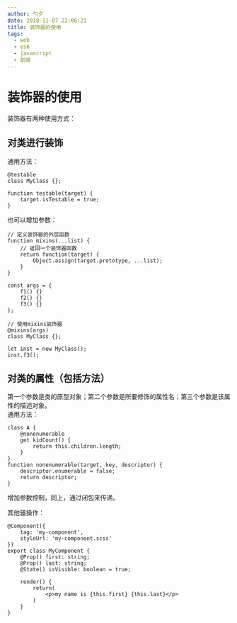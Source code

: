 ```yaml
---
author: 勺夕
date: 2018-11-07 22:06:21
title: 装饰器的使用    
tags:  
  - web
  - es6
  - javascript
  - 前端
---
```

# 装饰器的使用
装饰器有两种使用方式：
## 对类进行装饰  
通用方法：
```
@testable
class MyClass {};

function testable(target) {
    target.isTestable = true;
}
```
也可以增加参数：
```
// 定义装饰器的外层函数
function mixins(...list) {
    // 返回一个装饰器函数
    return function(target) {
        Object.assign(target.prototype, ...list);
    }
}

const args = {
    f1() {}
    f2() {}
    f3() {}
};

// 使用mixins装饰器
@mixins(args)
class MyClass {};

let inst = new MyClass();
inst.f3();
```

## 对类的属性（包括方法）  
第一个参数是类的原型对象；第二个参数是所要修饰的属性名；第三个参数是该属性的描述对象。  
通用方法：
```
class A {
    @nonenumerable
    get kidCount() {
        return this.children.length;
    }
}
function nonenumerable(target, key, descriptor) {
    descriptor.enumerable = false;
    return descriptor;
}
```

增加参数控制，同上，通过闭包来传递。  

其他骚操作：
```
@Component({
    tag: 'my-component',
    styleUrl: 'my-component.scss'
})
export class MyComponent {
    @Prop() first: string;
    @Prop() last: string;
    @State() isVisible: boolean = true;

    render() {
        return(
            <p>my name is {this.first} {this.last}</p>
        )
    }
}
```